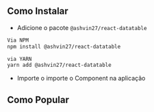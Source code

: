 ## Como Instalar
- Adicione o pacote `@ashvin27/react-datatable`
```bash
Via NPM
npm install @ashvin27/react-datatable

via YARN
yarn add @ashvin27/react-datatable
```
- Importe o importe o Component na aplicação

## Como Popular